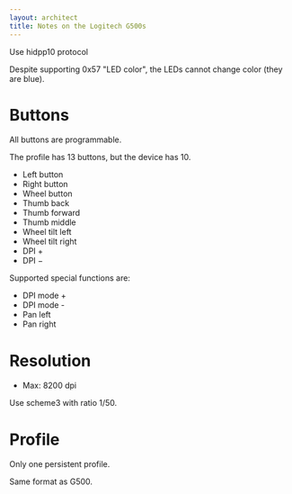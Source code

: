 ```yaml
---
layout: architect
title: Notes on the Logitech G500s
---
```


Use hidpp10 protocol

Despite supporting 0x57 "LED color", the LEDs cannot change color (they are blue).


# Buttons

All buttons are programmable.

The profile has 13 buttons, but the device has 10.

- Left button
- Right button
- Wheel button
- Thumb back
- Thumb forward
- Thumb middle
- Wheel tilt left
- Wheel tilt right
- DPI +
- DPI −


Supported special functions are:

- DPI mode +
- DPI mode -
- Pan left
- Pan right


# Resolution

- Max: 8200 dpi

Use scheme3 with ratio 1/50.


# Profile

Only one persistent profile.

Same format as G500.
